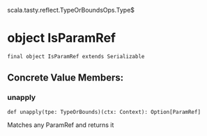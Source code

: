scala.tasty.reflect.TypeOrBoundsOps.Type$
# object IsParamRef

<pre><code class="language-scala" >final object IsParamRef extends Serializable</pre></code>
## Concrete Value Members:
### unapply
<pre><code class="language-scala" >def unapply(tpe: TypeOrBounds)(ctx: Context): Option[ParamRef]</pre></code>
Matches any ParamRef and returns it

